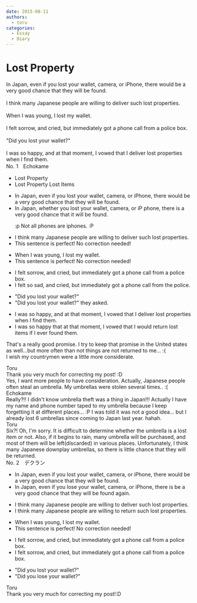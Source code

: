 ```yaml
---
date: 2015-08-11
authors:
  - toru
categories:
  - Essay
  - Diary
---
```


<h1 id="subject_show"> Lost Property</h1>
<div class="date" hidden>Aug 11, 2015 10:27</div>
<div id="post"><div id="body_show_ori">
In Japan, even if you lost your wallet, camera, or iPhone, there would be a very good chance that they will be found.<br/><br/>I think many Japanese people are willing to deliver such lost properties.<br/><br/>When I was young, I lost my wallet.<br/><br/>I felt sorrow, and cried, but immediately got a phone call from a police box.<br/><br/>"Did you lost your wallet?"<br/><br/>I was so happy, and at that moment, I vowed that I deliver lost properties when I find them.
</div></div>

<!-- more -->

<div id="block"><div class="first_name"> No. 1　<span class="just_name">Echokame</span></div><div id="block2">
<ul class="correction_field">
<li class="incorrect"> Lost Property</li>
<li class="corrected correct">
 Lost Property <span class="f_blue">Lost Items</span>
</li>
</ul>
<ul class="correction_field">
<li class="incorrect">In Japan, even if you lost your wallet, camera, or iPhone, there would be a very good chance that they will be found.</li>
<li class="corrected correct">
In Japan, <span class="f_red">whether</span> you lost your wallet, camera, or <span class="f_red"><span class="sline">iP</span></span> <span class="f_red">ph</span>one, there <span class="f_red">is </span>a very good chance that <span class="f_red">it</span> will be found.
<p class="correction_comment">:p Not all phones are iphones. :P</p>
</li>
</ul>
<ul class="correction_field">
<li class="incorrect">I think many Japanese people are willing to deliver such lost properties.</li>
<li class="corrected perfect">This sentence is perfect! No correction needed!</li>
</ul>
<ul class="correction_field">
<li class="incorrect">When I was young, I lost my wallet.</li>
<li class="corrected perfect">This sentence is perfect! No correction needed!</li>
</ul>
<ul class="correction_field">
<li class="incorrect">I felt sorrow, and cried, but immediately got a phone call from a police box.</li>
<li class="corrected correct">
I felt <span class="f_red">so sad</span>, and cried, but immediately got a phone call from <span class="f_red">the police</span>.
</li>
</ul>
<ul class="correction_field">
<li class="incorrect">"Did you lost your wallet?"</li>
<li class="corrected correct">
"Did you lost your wallet?" <span class="f_red">they asked.</span>
</li>
</ul>
<ul class="correction_field">
<li class="incorrect">I was so happy, and at that moment, I vowed that I deliver lost properties when I find them.</li>
<li class="corrected correct">
I was so happy that <span class="f_red">at that </span>moment, I vowed that I <span class="f_red">would return</span> lost <span class="f_red">items</span> <span class="f_red">if</span> I <span class="f_red">ever found </span>them.
</li>
</ul>
<p class="comment_small">
 That's a really good promise. I try to keep that promise in the United states as well...but more often than not things are not returned to me... :(
 <br/>
 I wish my countrymen were a little more considerate.
</p>

</div><div class="name"><span class="just_name">Toru</span><br>
Thank you very much for correcting my post! :D<br/>Yes, I want more people to have consideration. Actually, Japanese people often steal an umbrella. My umbrellas were stolen several times.. :(
</div>
<div class="name"><span class="just_name">Echokame</span><br>
Really?!! I didn't know umbrella theft was a thing in Japan!!! Actually I have my name and phone number taped to my umbrella because I keep forgetting it at different places... :P I was told it was not a good idea... but I already lost 6 umbrellas since coming to Japan last year. hahah.
</div>
<div class="name"><span class="just_name">Toru</span><br>
Six?! Oh, I'm sorry. It is difficult to determine whether the umbrella is a lost item or not. Also, if it begins to rain, many umbrella will be purchased, and most of them will be left(discarded) in various places. Unfortunately, I think many Japanese downplay umbrellas, so there is little chance that they will be returned.
</div>
</div>
<div id="block"><div class="first_name"> No. 2　<span class="just_name">デクラン</span></div><div id="block2">
<ul class="correction_field">
<li class="incorrect">In Japan, even if you lost your wallet, camera, or iPhone, there would be a very good chance that they will be found.</li>
<li class="corrected correct">
In Japan, even if you <span class="f_red">lose</span> your wallet, camera, or iPhone, there <span class="f_red">is</span> be a very good chance that they will be found <span class="f_red">again</span>.
</li>
</ul>
<ul class="correction_field">
<li class="incorrect">I think many Japanese people are willing to deliver such lost properties.</li>
<li class="corrected correct">
I think many Japanese people are willing to <span class="f_red">return</span> such lost properties.
</li>
</ul>
<ul class="correction_field">
<li class="incorrect">When I was young, I lost my wallet.</li>
<li class="corrected perfect">This sentence is perfect! No correction needed!</li>
</ul>
<ul class="correction_field">
<li class="incorrect">I felt sorrow, and cried, but immediately got a phone call from a police box.</li>
<li class="corrected correct">
I felt sorrow, and cried, but immediately got a phone call from a police box.
</li>
</ul>
<ul class="correction_field">
<li class="incorrect">"Did you lost your wallet?"</li>
<li class="corrected correct">
"Did you <span class="f_red">lose</span> your wallet?"
</li>
</ul>
</div><div class="name"><span class="just_name">Toru</span><br>
Thank you very much for correcting my post!:D
</div>
</div>
